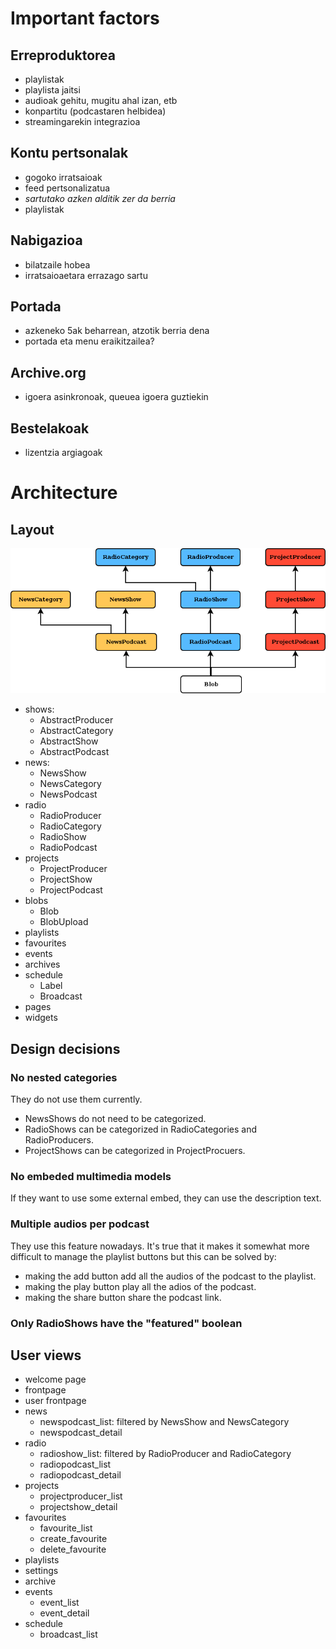 Important factors
=================

Erreproduktorea
---------------

- playlistak
- playlista jaitsi
- audioak gehitu, mugitu ahal izan, etb
- konpartitu (podcastaren helbidea)
- streamingarekin integrazioa

Kontu pertsonalak
-----------------

- gogoko irratsaioak
- feed pertsonalizatua
- *sartutako azken alditik zer da berria*
- playlistak

Nabigazioa
----------

- bilatzaile hobea
- irratsaioaetara errazago sartu

Portada
-------

- azkeneko 5ak beharrean, atzotik berria dena
- portada eta menu eraikitzailea?

Archive.org
-----------

- igoera asinkronoak, queuea igoera guztiekin

Bestelakoak
-----------

- lizentzia argiagoak


Architecture
============

Layout
------

![Design](structure.png)

- shows:
  - AbstractProducer
  - AbstractCategory
  - AbstractShow
  - AbstractPodcast
- news:
  - NewsShow
  - NewsCategory
  - NewsPodcast
- radio
  - RadioProducer
  - RadioCategory
  - RadioShow
  - RadioPodcast
- projects
  - ProjectProducer
  - ProjectShow
  - ProjectPodcast
- blobs
  - Blob
  - BlobUpload
- playlists
- favourites
- events
- archives
- schedule
  - Label
  - Broadcast
- pages
- widgets

Design decisions
----------------

### No nested categories

They do not use them currently.

- NewsShows do not need to be categorized.
- RadioShows can be categorized in RadioCategories and RadioProducers.
- ProjectShows can be categorized in ProjectProcuers.

### No embeded multimedia models

If they want to use some external embed, they can use the description text.

### Multiple audios per podcast

They use this feature nowadays. It's true that it makes it somewhat more
difficult to manage the playlist buttons but this can be solved by:

- making the add button add all the audios of the podcast to the playlist.
- making the play button play all the adios of the podcast.
- making the share button share the podcast link.

### Only RadioShows have the "featured" boolean


User views
----------

- welcome page
- frontpage
- user frontpage
- news
    - newspodcast_list: filtered by NewsShow and NewsCategory
    - newspodcast_detail
- radio
    - radioshow_list: filtered by RadioProducer and RadioCategory
    - radiopodcast_list
    - radiopodcast_detail
- projects
    - projectproducer_list
    - projectshow_detail
- favourites
    - favourite_list
    - create_favourite
    - delete_favourite
- playlists
- settings
- archive
- events
    - event_list
    - event_detail
- schedule
    - broadcast_list
